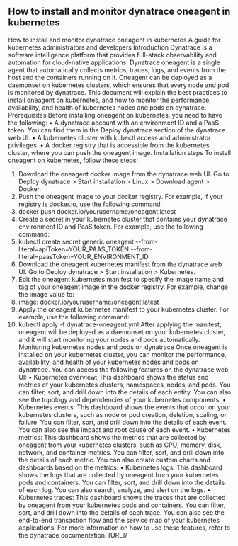 ## How to install and monitor dynatrace oneagent in kubernetes

How to install and monitor dynatrace oneagent in kubernetes
A guide for kubernetes administrators and developers
Introduction
Dynatrace is a software intelligence platform that provides full-stack observability and automation for cloud-native applications. Dynatrace oneagent is a single agent that automatically collects metrics, traces, logs, and events from the host and the containers running on it. Oneagent can be deployed as a daemonset on kubernetes clusters, which ensures that every node and pod is monitored by dynatrace.
This document will explain the best practices to install oneagent on kubernetes, and how to monitor the performance, availability, and health of kubernetes nodes and pods on dynatrace.
Prerequisites
Before installing oneagent on kubernetes, you need to have the following:
•	A dynatrace account with an environment ID and a PaaS token. You can find them in the Deploy dynatrace section of the dynatrace web UI.
•	A kubernetes cluster with kubectl access and administrator privileges.
•	A docker registry that is accessible from the kubernetes cluster, where you can push the oneagent image.
Installation steps
To install oneagent on kubernetes, follow these steps:
1.	Download the oneagent docker image from the dynatrace web UI. Go to Deploy dynatrace > Start installation > Linux > Download agent > Docker.
2.	Push the oneagent image to your docker registry. For example, if your registry is docker.io, use the following command:
3.	docker push docker.io/yourusername/oneagent:latest
4.	Create a secret in your kubernetes cluster that contains your dynatrace environment ID and PaaS token. For example, use the following command:
5.	kubectl create secret generic oneagent --from-literal=apiToken=YOUR_PAAS_TOKEN --from-literal=paasToken=YOUR_ENVIRONMENT_ID
6.	Download the oneagent kubernetes manifest from the dynatrace web UI. Go to Deploy dynatrace > Start installation > Kubernetes.
7.	Edit the oneagent kubernetes manifest to specify the image name and tag of your oneagent image in the docker registry. For example, change the image value to:
8.	image: docker.io/yourusername/oneagent:latest
9.	Apply the oneagent kubernetes manifest to your kubernetes cluster. For example, use the following command:
10.	kubectl apply -f dynatrace-oneagent.yml
After applying the manifest, oneagent will be deployed as a daemonset on your kubernetes cluster, and it will start monitoring your nodes and pods automatically.
Monitoring kubernetes nodes and pods on dynatrace
Once oneagent is installed on your kubernetes cluster, you can monitor the performance, availability, and health of your kubernetes nodes and pods on dynatrace. You can access the following features on the dynatrace web UI:
•	Kubernetes overview: This dashboard shows the status and metrics of your kubernetes clusters, namespaces, nodes, and pods. You can filter, sort, and drill down into the details of each entity. You can also see the topology and dependencies of your kubernetes components.
•	Kubernetes events: This dashboard shows the events that occur on your kubernetes clusters, such as node or pod creation, deletion, scaling, or failure. You can filter, sort, and drill down into the details of each event. You can also see the impact and root cause of each event.
•	Kubernetes metrics: This dashboard shows the metrics that are collected by oneagent from your kubernetes clusters, such as CPU, memory, disk, network, and container metrics. You can filter, sort, and drill down into the details of each metric. You can also create custom charts and dashboards based on the metrics.
•	Kubernetes logs: This dashboard shows the logs that are collected by oneagent from your kubernetes pods and containers. You can filter, sort, and drill down into the details of each log. You can also search, analyze, and alert on the logs.
•	Kubernetes traces: This dashboard shows the traces that are collected by oneagent from your kubernetes pods and containers. You can filter, sort, and drill down into the details of each trace. You can also see the end-to-end transaction flow and the service map of your kubernetes applications.
For more information on how to use these features, refer to the dynatrace documentation: [URL]/

